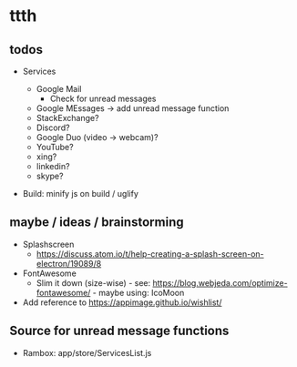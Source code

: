 # ttth
## todos

* Services
  * Google Mail
    * Check for unread messages
  * Google MEssages -> add unread message function  
  * StackExchange?
  * Discord?
  * Google Duo (video -> webcam)?
  * YouTube?
  * xing?
  * linkedin?
  * skype?

* Build: minify js on build / uglify

## maybe / ideas / brainstorming
* Splashscreen
  * https://discuss.atom.io/t/help-creating-a-splash-screen-on-electron/19089/8
* FontAwesome
  * Slim it down (size-wise) - see: https://blog.webjeda.com/optimize-fontawesome/ - maybe using: IcoMoon
* Add reference to https://appimage.github.io/wishlist/

## Source for unread message functions
* Rambox: app/store/ServicesList.js
